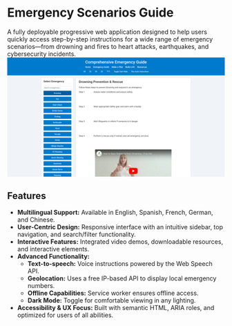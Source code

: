 # Emergency Scenarios Guide

A fully deployable progressive web application designed to help users quickly access step-by-step instructions for a wide range of emergency scenarios—from drowning and fires to heart attacks, earthquakes, and cybersecurity incidents.
![Emergency Guide Screenshot](./MainPageScreeshot.png)

## Features

- **Multilingual Support:** Available in English, Spanish, French, German, and Chinese.
- **User-Centric Design:** Responsive interface with an intuitive sidebar, top navigation, and search/filter functionality.
- **Interactive Features:** Integrated video demos, downloadable resources, and interactive elements.
- **Advanced Functionality:**
  - **Text-to-speech:** Voice instructions powered by the Web Speech API.
  - **Geolocation:** Uses a free IP-based API to display local emergency numbers.
  - **Offline Capabilities:** Service worker ensures offline access.
  - **Dark Mode:** Toggle for comfortable viewing in any lighting.
- **Accessibility & UX Focus:** Built with semantic HTML, ARIA roles, and optimized for users of all abilities.
